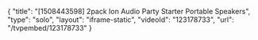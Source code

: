 {
    "title": "[1508443598] 2pack Ion Audio Party Starter Portable Speakers",
    "type": "solo",
    "layout": "iframe-static",
    "videoId": "123178733",
    "url": "\/tvpembed\/123178733"
}